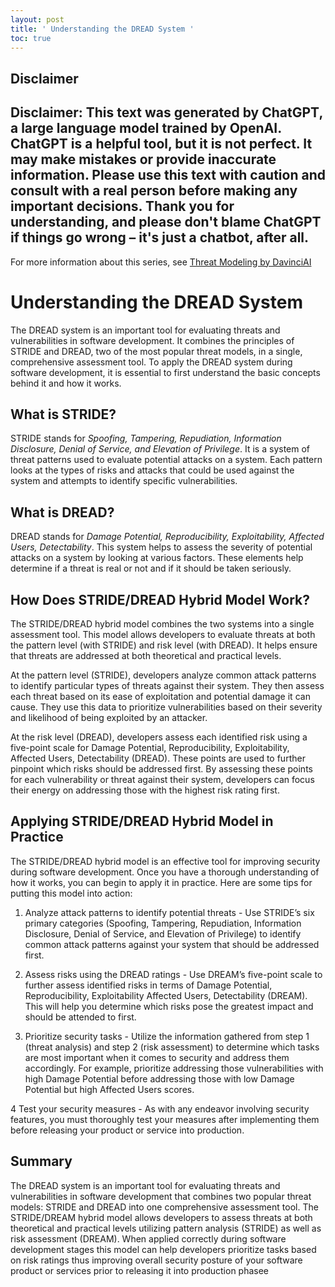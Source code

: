 ```yaml
---
layout: post
title: ' Understanding the DREAD System '
toc: true
---
```

## Disclaimer
 Disclaimer: This text was generated by **ChatGPT**, a large language model trained by OpenAI. ChatGPT is a helpful tool, but it is not perfect. It may make mistakes or provide inaccurate information. Please use this text with caution and consult with a real person before making any important decisions. Thank you for understanding, and please don't blame ChatGPT if things go wrong – it's just a chatbot, after all.
---
 For more information about this series, see [Threat Modeling by DavinciAI](./2022-12-10-threat-modeling-by-DavinciAI.md)



# Understanding the DREAD System 

The DREAD system is an important tool for evaluating threats and vulnerabilities in software development. It combines the principles of STRIDE and DREAD, two of the most popular threat models, in a single, comprehensive assessment tool. To apply the DREAD system during software development, it is essential to first understand the basic concepts behind it and how it works. 

## What is STRIDE? 
STRIDE stands for *Spoofing, Tampering, Repudiation, Information Disclosure, Denial of Service, and Elevation of Privilege*. It is a system of threat patterns used to evaluate potential attacks on a system. Each pattern looks at the types of risks and attacks that could be used against the system and attempts to identify specific vulnerabilities. 

## What is DREAD? 
DREAD stands for *Damage Potential, Reproducibility, Exploitability, Affected Users, Detectability*. This system helps to assess the severity of potential attacks on a system by looking at various factors. These elements help determine if a threat is real or not and if it should be taken seriously. 

## How Does STRIDE/DREAD Hybrid Model Work? 
The STRIDE/DREAD hybrid model combines the two systems into a single assessment tool. This model allows developers to evaluate threats at both the pattern level (with STRIDE) and risk level (with DREAD). It helps ensure that threats are addressed at both theoretical and practical levels. 

At the pattern level (STRIDE), developers analyze common attack patterns to identify particular types of threats against their system. They then assess each threat based on its ease of exploitation and potential damage it can cause. They use this data to prioritize vulnerabilities based on their severity and likelihood of being exploited by an attacker. 

At the risk level (DREAD), developers assess each identified risk using a five-point scale for Damage Potential, Reproducibility, Exploitability, Affected Users, Detectability (DREAD). These points are used to further pinpoint which risks should be addressed first. By assessing these points for each vulnerability or threat against their system, developers can focus their energy on addressing those with the highest risk rating first. 

## Applying STRIDE/DREAD Hybrid Model in Practice 
The STRIDE/DREAD hybrid model is an effective tool for improving security during software development. Once you have a thorough understanding of how it works, you can begin to apply it in practice. Here are some tips for putting this model into action: 

1. Analyze attack patterns to identify potential threats - Use STRIDE’s six primary categories (Spoofing, Tampering, Repudiation, Information Disclosure, Denial of Service, and Elevation of Privilege) to identify common attack patterns against your system that should be addressed first. 

2. Assess risks using the DREAD ratings - Use DREAM’s five-point scale to further assess identified risks in terms of Damage Potential, Reproducibility, Exploitability Affected Users, Detectability (DREAM). This will help you determine which risks pose the greatest impact and should be attended to first. 

3. Prioritize security tasks - Utilize the information gathered from step 1 (threat analysis) and step 2 (risk assessment) to determine which tasks are most important when it comes to security and address them accordingly. For example, prioritize addressing those vulnerabilities with high Damage Potential before addressing those with low Damage Potential but high Affected Users scores. 

 4 Test your security measures - As with any endeavor involving security features, you must thoroughly test your measures after implementing them before releasing your product or service into production.

 ## Summary 

 The DREAD system is an important tool for evaluating threats and vulnerabilities in software development that combines two popular threat models: STRIDE and DREAD into one comprehensive assessment tool. The STRIDE/DREAM hybrid model allows developers to assess threats at both theoretical and practical levels utilizing pattern analysis (STRIDE) as well as risk assessment (DREAM). When applied correctly during software development stages this model can help developers prioritize tasks based on risk ratings thus improving overall security posture of your software product or services prior to releasing it into production phasee